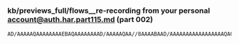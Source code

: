 ### kb/previews_full/flows__re-recording from your personal account@auth.har.part115.md (part 002)

```md
AD/AAAAAQAAAAAAAAEBAQAAAAAAAAD/AAAAAQAA//8AAAABAAD/AAAAAAAAAAAAAAAAAQACAQABAAA
```

```
